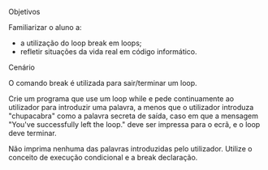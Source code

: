 Objetivos

Familiarizar o aluno a:

* a utilização do loop break em loops;
* refletir situações da vida real em código informático.

Cenário

O comando break é utilizada para sair/terminar um loop.

Crie um programa que use um loop while e pede continuamente ao utilizador para introduzir uma palavra, a menos que o utilizador introduza "chupacabra" como a palavra secreta de saída, caso em que a mensagem "You've successfully left the loop." deve ser impressa para o ecrã, e o loop deve terminar.

Não imprima nenhuma das palavras introduzidas pelo utilizador. Utilize o conceito de execução condicional e a break declaração.